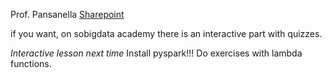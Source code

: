 Prof. Pansanella
[Sharepoint](https://unipiit.sharepoint.com/sites/a__td_65002/_layouts/15/SeeAll.aspx?Page=%2Fsites%2Fa__td_65002%2FSitePages%2FClassHome.aspx&InstanceId=00000000-0000-0000-0000-000000000007)

if you want, on sobigdata academy there is an interactive part with quizzes.

*Interactive lesson next time*
Install pyspark!!!
Do exercises with lambda functions.





